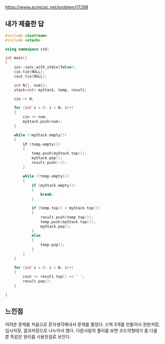 https://www.acmicpc.net/problem/17298

내가 제출한 답
--------------
```cpp
#include <iostream>
#include <stack>

using namespace std;

int main()
{
	ios::sync_with_stdio(false);
	cin.tie(NULL);
	cout.tie(NULL);

	int N{}, num{};
	stack<int> myStack, temp, result;

	cin >> N;

	for (int i = 0; i < N; i++)
	{
		cin >> num;
		myStack.push(num);
	}

	while (!myStack.empty())
	{
		if (temp.empty())
		{
			temp.push(myStack.top());
			myStack.pop();
			result.push(-1);
		}

		while (!temp.empty())
		{
			if (myStack.empty())
			{
				break;
			}

			if (temp.top() > myStack.top())
			{
				result.push(temp.top());
				temp.push(myStack.top());
				myStack.pop();
			}
			else
			{
				temp.pop();
			}
		}
	}

	for (int i = 0; i < N; i++)
	{
		cout << result.top() << ' ';
		result.pop();
	}

}
```

느낀점
------------
어려운 문제를 처음으로 혼자생각해내서 문제를 풀었다. 스텍 3개를 만들어서 원본저장, 임시저장, 결과저장으로 나누어서 했다. 다른사람의 풀이를 보면 코드의형태가 좀 다를뿐 똑같은 원리를 사용한걸로 보인다.
